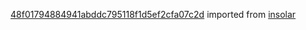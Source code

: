 [48f01794884941abddc795118f1d5ef2cfa07c2d](https://github.com/insolar/insolar/commit/48f01794884941abddc795118f1d5ef2cfa07c2d) imported from [insolar](https://github.com/insolar/insolar)
